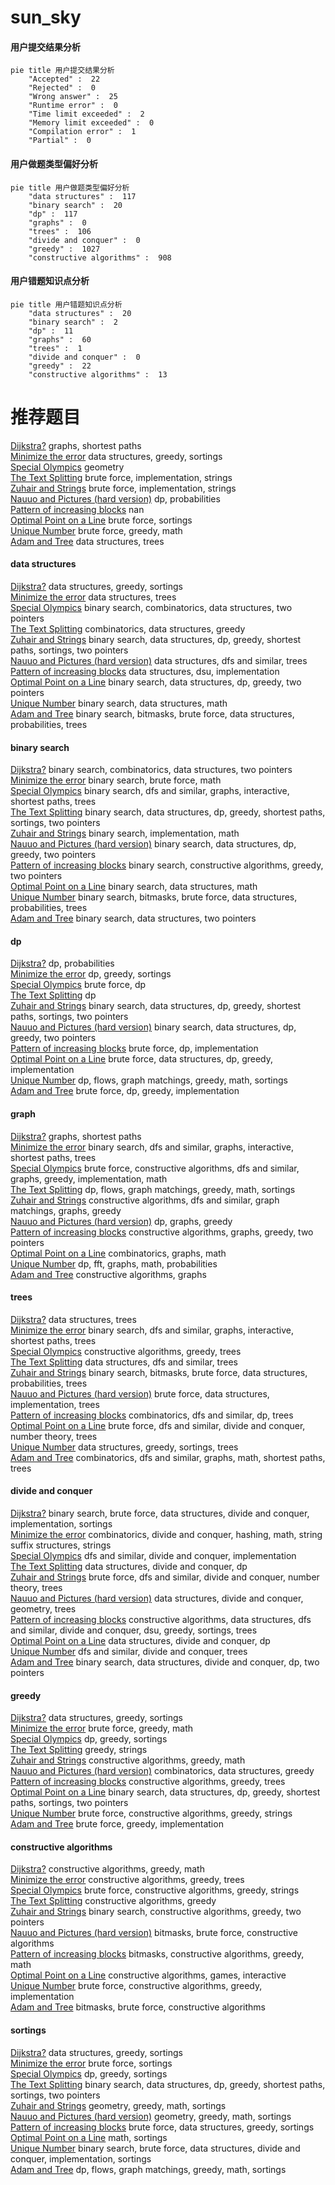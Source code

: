 # sun_sky
<!-- tabs:start -->
#### **用户提交结果分析**

```mermaid
pie title 用户提交结果分析
    "Accepted" :  22
    "Rejected" :  0
    "Wrong answer" :  25
    "Runtime error" :  0
    "Time limit exceeded" :  2
    "Memory limit exceeded" :  0
    "Compilation error" :  1
    "Partial" :  0
```
#### **用户做题类型偏好分析**

```mermaid
pie title 用户做题类型偏好分析
    "data structures" :  117
    "binary search" :  20
    "dp" :  117
    "graphs" :  0
    "trees" :  106
    "divide and conquer" :  0
    "greedy" :  1027
    "constructive algorithms" :  908
```
#### **用户错题知识点分析**

```mermaid
pie title 用户错题知识点分析
    "data structures" :  20
    "binary search" :  2
    "dp" :  11
    "graphs" :  60
    "trees" :  1
    "divide and conquer" :  0
    "greedy" :  22
    "constructive algorithms" :  13
```
<!-- tabs:end -->
# 推荐题目
[Dijkstra?](http://codeforces.com/problemset/problem/20/C)		graphs,
                        shortest paths		  
[Minimize the error](http://codeforces.com/problemset/problem/960/B)		data structures,
                        greedy,
                        sortings		  
[Special Olympics](http://codeforces.com/problemset/problem/199/B)		geometry		  
[The Text Splitting](http://codeforces.com/problemset/problem/612/A)		brute force,
                        implementation,
                        strings		  
[Zuhair and Strings](http://codeforces.com/problemset/problem/1105/B)		brute force,
                        implementation,
                        strings		  
[Nauuo and Pictures (hard version)](https://codeforces.com/contest/1173/problem/E2)		dp,
                        probabilities		  
[Pattern of increasing blocks](http://codeforces.com/problemset/problem/1116/D2)		nan		  
[Optimal Point on a Line](http://codeforces.com/problemset/problem/710/B)		brute force,
                        sortings		  
[Unique Number](http://codeforces.com/problemset/problem/1462/C)		brute force,
                        greedy,
                        math		  
[Adam and Tree](http://codeforces.com/problemset/problem/442/D)		data structures,
                        trees		  
<!-- tabs:start -->
#### **data structures**
[Dijkstra?](http://codeforces.com/problemset/problem/960/B)		data structures,
                        greedy,
                        sortings		  
[Minimize the error](http://codeforces.com/problemset/problem/442/D)		data structures,
                        trees		  
[Special Olympics](http://codeforces.com/problemset/problem/1167/E)		binary search,
                        combinatorics,
                        data structures,
                        two pointers		  
[The Text Splitting](http://codeforces.com/problemset/problem/1028/D)		combinatorics,
                        data structures,
                        greedy		  
[Zuhair and Strings](http://codeforces.com/problemset/problem/1503/C)		binary search,
                        data structures,
                        dp,
                        greedy,
                        shortest paths,
                        sortings,
                        two pointers		  
[Nauuo and Pictures (hard version)](http://codeforces.com/problemset/problem/176/E)		data structures,
                        dfs and similar,
                        trees		  
[Pattern of increasing blocks](http://codeforces.com/problemset/problem/1292/A)		data structures,
                        dsu,
                        implementation		  
[Optimal Point on a Line](http://codeforces.com/problemset/problem/1492/C)		binary search,
                        data structures,
                        dp,
                        greedy,
                        two pointers		  
[Unique Number](http://codeforces.com/problemset/problem/1490/G)		binary search,
                        data structures,
                        math		  
[Adam and Tree](http://codeforces.com/problemset/problem/1479/D)		binary search,
                        bitmasks,
                        brute force,
                        data structures,
                        probabilities,
                        trees		  
#### **binary search**
[Dijkstra?](http://codeforces.com/problemset/problem/1167/E)		binary search,
                        combinatorics,
                        data structures,
                        two pointers		  
[Minimize the error](http://codeforces.com/problemset/problem/1195/B)		binary search,
                        brute force,
                        math		  
[Special Olympics](http://codeforces.com/problemset/problem/1370/F2)		binary search,
                        dfs and similar,
                        graphs,
                        interactive,
                        shortest paths,
                        trees		  
[The Text Splitting](http://codeforces.com/problemset/problem/1503/C)		binary search,
                        data structures,
                        dp,
                        greedy,
                        shortest paths,
                        sortings,
                        two pointers		  
[Zuhair and Strings](http://codeforces.com/problemset/problem/1202/F)		binary search,
                        implementation,
                        math		  
[Nauuo and Pictures (hard version)](http://codeforces.com/problemset/problem/1492/C)		binary search,
                        data structures,
                        dp,
                        greedy,
                        two pointers		  
[Pattern of increasing blocks](http://codeforces.com/problemset/problem/1463/D)		binary search,
                        constructive algorithms,
                        greedy,
                        two pointers		  
[Optimal Point on a Line](http://codeforces.com/problemset/problem/1490/G)		binary search,
                        data structures,
                        math		  
[Unique Number](http://codeforces.com/problemset/problem/1479/D)		binary search,
                        bitmasks,
                        brute force,
                        data structures,
                        probabilities,
                        trees		  
[Adam and Tree](http://codeforces.com/problemset/problem/1436/E)		binary search,
                        data structures,
                        two pointers		  
#### **dp**
[Dijkstra?](https://codeforces.com/contest/1173/problem/E2)		dp,
                        probabilities		  
[Minimize the error](http://codeforces.com/problemset/problem/1282/B1)		dp,
                        greedy,
                        sortings		  
[Special Olympics](http://codeforces.com/problemset/problem/1353/F)		brute force,
                        dp		  
[The Text Splitting](http://codeforces.com/problemset/problem/201/C)		dp		  
[Zuhair and Strings](http://codeforces.com/problemset/problem/1503/C)		binary search,
                        data structures,
                        dp,
                        greedy,
                        shortest paths,
                        sortings,
                        two pointers		  
[Nauuo and Pictures (hard version)](http://codeforces.com/problemset/problem/1492/C)		binary search,
                        data structures,
                        dp,
                        greedy,
                        two pointers		  
[Pattern of increasing blocks](https://codeforces.com/contest/1457/problem/C)		brute force,
                        dp,
                        implementation		  
[Optimal Point on a Line](http://codeforces.com/problemset/problem/1491/C)		brute force,
                        data structures,
                        dp,
                        greedy,
                        implementation		  
[Unique Number](http://codeforces.com/problemset/problem/1437/C)		dp,
                        flows,
                        graph matchings,
                        greedy,
                        math,
                        sortings		  
[Adam and Tree](http://codeforces.com/problemset/problem/1499/B)		brute force,
                        dp,
                        greedy,
                        implementation		  
#### **graph**
[Dijkstra?](http://codeforces.com/problemset/problem/20/C)		graphs,
                        shortest paths		  
[Minimize the error](http://codeforces.com/problemset/problem/1370/F2)		binary search,
                        dfs and similar,
                        graphs,
                        interactive,
                        shortest paths,
                        trees		  
[Special Olympics](http://codeforces.com/problemset/problem/1487/C)		brute force,
                        constructive algorithms,
                        dfs and similar,
                        graphs,
                        greedy,
                        implementation,
                        math		  
[The Text Splitting](http://codeforces.com/problemset/problem/1437/C)		dp,
                        flows,
                        graph matchings,
                        greedy,
                        math,
                        sortings		  
[Zuhair and Strings](http://codeforces.com/problemset/problem/1470/D)		constructive algorithms,
                        dfs and similar,
                        graph matchings,
                        graphs,
                        greedy		  
[Nauuo and Pictures (hard version)](http://codeforces.com/problemset/problem/1476/C)		dp,
                        graphs,
                        greedy		  
[Pattern of increasing blocks](http://codeforces.com/problemset/problem/1304/D)		constructive algorithms,
                        graphs,
                        greedy,
                        two pointers		  
[Optimal Point on a Line](http://codeforces.com/problemset/problem/1475/C)		combinatorics,
                        graphs,
                        math		  
[Unique Number](http://codeforces.com/problemset/problem/553/E)		dp,
                        fft,
                        graphs,
                        math,
                        probabilities		  
[Adam and Tree](http://codeforces.com/problemset/problem/1495/C)		constructive algorithms,
                        graphs		  
#### **trees**
[Dijkstra?](http://codeforces.com/problemset/problem/442/D)		data structures,
                        trees		  
[Minimize the error](http://codeforces.com/problemset/problem/1370/F2)		binary search,
                        dfs and similar,
                        graphs,
                        interactive,
                        shortest paths,
                        trees		  
[Special Olympics](https://codeforces.com/contest/1247/problem/F)		constructive algorithms,
                        greedy,
                        trees		  
[The Text Splitting](http://codeforces.com/problemset/problem/176/E)		data structures,
                        dfs and similar,
                        trees		  
[Zuhair and Strings](http://codeforces.com/problemset/problem/1479/D)		binary search,
                        bitmasks,
                        brute force,
                        data structures,
                        probabilities,
                        trees		  
[Nauuo and Pictures (hard version)](http://codeforces.com/problemset/problem/1511/C)		brute force,
                        data structures,
                        implementation,
                        trees		  
[Pattern of increasing blocks](http://codeforces.com/problemset/problem/1499/F)		combinatorics,
                        dfs and similar,
                        dp,
                        trees		  
[Optimal Point on a Line](http://codeforces.com/problemset/problem/1491/E)		brute force,
                        dfs and similar,
                        divide and conquer,
                        number theory,
                        trees		  
[Unique Number](http://codeforces.com/problemset/problem/1466/D)		data structures,
                        greedy,
                        sortings,
                        trees		  
[Adam and Tree](http://codeforces.com/problemset/problem/1495/D)		combinatorics,
                        dfs and similar,
                        graphs,
                        math,
                        shortest paths,
                        trees		  
#### **divide and conquer**
[Dijkstra?](http://codeforces.com/problemset/problem/1461/D)		binary search,
                        brute force,
                        data structures,
                        divide and conquer,
                        implementation,
                        sortings		  
[Minimize the error](http://codeforces.com/problemset/problem/1466/G)		combinatorics,
                        divide and conquer,
                        hashing,
                        math,
                        string suffix structures,
                        strings		  
[Special Olympics](http://codeforces.com/problemset/problem/1490/D)		dfs and similar,
                        divide and conquer,
                        implementation		  
[The Text Splitting](https://codeforces.com/contest/1483/problem/C)		data structures,
                        divide and conquer,
                        dp		  
[Zuhair and Strings](http://codeforces.com/problemset/problem/1491/E)		brute force,
                        dfs and similar,
                        divide and conquer,
                        number theory,
                        trees		  
[Nauuo and Pictures (hard version)](http://codeforces.com/problemset/problem/1303/G)		data structures,
                        divide and conquer,
                        geometry,
                        trees		  
[Pattern of increasing blocks](http://codeforces.com/problemset/problem/1494/D)		constructive algorithms,
                        data structures,
                        dfs and similar,
                        divide and conquer,
                        dsu,
                        greedy,
                        sortings,
                        trees		  
[Optimal Point on a Line](http://codeforces.com/problemset/problem/1482/E)		data structures,
                        divide and conquer,
                        dp		  
[Unique Number](http://codeforces.com/problemset/problem/566/C)		dfs and similar,
                        divide and conquer,
                        trees		  
[Adam and Tree](http://codeforces.com/problemset/problem/1428/F)		binary search,
                        data structures,
                        divide and conquer,
                        dp,
                        two pointers		  
#### **greedy**
[Dijkstra?](http://codeforces.com/problemset/problem/960/B)		data structures,
                        greedy,
                        sortings		  
[Minimize the error](http://codeforces.com/problemset/problem/1462/C)		brute force,
                        greedy,
                        math		  
[Special Olympics](http://codeforces.com/problemset/problem/1282/B1)		dp,
                        greedy,
                        sortings		  
[The Text Splitting](https://codeforces.com/contest/1489/problem/C)		greedy,
                        strings		  
[Zuhair and Strings](http://codeforces.com/problemset/problem/1186/D)		constructive algorithms,
                        greedy,
                        math		  
[Nauuo and Pictures (hard version)](http://codeforces.com/problemset/problem/1028/D)		combinatorics,
                        data structures,
                        greedy		  
[Pattern of increasing blocks](https://codeforces.com/contest/1247/problem/F)		constructive algorithms,
                        greedy,
                        trees		  
[Optimal Point on a Line](http://codeforces.com/problemset/problem/1503/C)		binary search,
                        data structures,
                        dp,
                        greedy,
                        shortest paths,
                        sortings,
                        two pointers		  
[Unique Number](http://codeforces.com/problemset/problem/1321/C)		brute force,
                        constructive algorithms,
                        greedy,
                        strings		  
[Adam and Tree](http://codeforces.com/problemset/problem/919/A)		brute force,
                        greedy,
                        implementation		  
#### **constructive algorithms**
[Dijkstra?](http://codeforces.com/problemset/problem/1186/D)		constructive algorithms,
                        greedy,
                        math		  
[Minimize the error](https://codeforces.com/contest/1247/problem/F)		constructive algorithms,
                        greedy,
                        trees		  
[Special Olympics](http://codeforces.com/problemset/problem/1321/C)		brute force,
                        constructive algorithms,
                        greedy,
                        strings		  
[The Text Splitting](http://codeforces.com/problemset/problem/1493/A)		constructive algorithms,
                        greedy		  
[Zuhair and Strings](http://codeforces.com/problemset/problem/1463/D)		binary search,
                        constructive algorithms,
                        greedy,
                        two pointers		  
[Nauuo and Pictures (hard version)](https://codeforces.com/contest/1456/problem/B)		bitmasks,
                        brute force,
                        constructive algorithms		  
[Pattern of increasing blocks](http://codeforces.com/problemset/problem/1492/D)		bitmasks,
                        constructive algorithms,
                        greedy,
                        math		  
[Optimal Point on a Line](https://codeforces.com/contest/1504/problem/D)		constructive algorithms,
                        games,
                        interactive		  
[Unique Number](https://codeforces.com/contest/1483/problem/A)		brute force,
                        constructive algorithms,
                        greedy,
                        implementation		  
[Adam and Tree](https://codeforces.com/contest/1457/problem/D)		bitmasks,
                        brute force,
                        constructive algorithms		  
#### **sortings**
[Dijkstra?](http://codeforces.com/problemset/problem/960/B)		data structures,
                        greedy,
                        sortings		  
[Minimize the error](http://codeforces.com/problemset/problem/710/B)		brute force,
                        sortings		  
[Special Olympics](http://codeforces.com/problemset/problem/1282/B1)		dp,
                        greedy,
                        sortings		  
[The Text Splitting](http://codeforces.com/problemset/problem/1503/C)		binary search,
                        data structures,
                        dp,
                        greedy,
                        shortest paths,
                        sortings,
                        two pointers		  
[Zuhair and Strings](https://codeforces.com/contest/1496/problem/C)		geometry,
                        greedy,
                        math,
                        sortings		  
[Nauuo and Pictures (hard version)](http://codeforces.com/problemset/problem/1495/A)		geometry,
                        greedy,
                        math,
                        sortings		  
[Pattern of increasing blocks](http://codeforces.com/problemset/problem/1497/A)		brute force,
                        data structures,
                        greedy,
                        sortings		  
[Optimal Point on a Line](http://codeforces.com/problemset/problem/1427/A)		math,
                        sortings		  
[Unique Number](http://codeforces.com/problemset/problem/1461/D)		binary search,
                        brute force,
                        data structures,
                        divide and conquer,
                        implementation,
                        sortings		  
[Adam and Tree](http://codeforces.com/problemset/problem/1437/C)		dp,
                        flows,
                        graph matchings,
                        greedy,
                        math,
                        sortings		  
<!-- tabs:end -->
